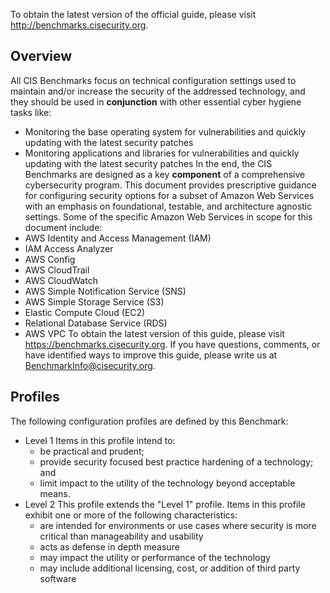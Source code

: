To obtain the latest version of the official guide, please visit http://benchmarks.cisecurity.org. 

## Overview
All CIS Benchmarks focus on technical configuration settings used to maintain and/or increase the security of the addressed technology, and they should be used in **conjunction** with other essential cyber hygiene tasks like:
- Monitoring the base operating system for vulnerabilities and quickly updating with the latest security patches
- Monitoring applications and libraries for vulnerabilities and quickly updating with the latest security patches
In the end, the CIS Benchmarks are designed as a key **component** of a comprehensive cybersecurity program.
This document provides prescriptive guidance for configuring security options for a subset of Amazon Web Services with an emphasis on foundational, testable, and architecture agnostic settings. Some of the specific Amazon Web Services in scope for this document include:
- AWS Identity and Access Management (IAM)
- IAM Access Analyzer
- AWS Config
- AWS CloudTrail
- AWS CloudWatch
- AWS Simple Notification Service (SNS)
- AWS Simple Storage Service (S3)
- Elastic Compute Cloud (EC2)
- Relational Database Service (RDS)
- AWS VPC
To obtain the latest version of this guide, please visit https://benchmarks.cisecurity.org. If you have questions, comments, or have identified ways to improve this guide, please write us at BenchmarkInfo@cisecurity.org.

## Profiles

The following configuration profiles are defined by this Benchmark:
- Level 1
Items in this profile intend to:
  + be practical and prudent;
  + provide security focused best practice hardening of a technology; and 
  + limit impact to the utility of the technology beyond acceptable means.
- Level 2
This profile extends the "Level 1" profile. Items in this profile exhibit one or more
of the following characteristics:
  + are intended for environments or use cases where security is more critical than manageability and usability
  + acts as defense in depth measure
  + may impact the utility or performance of the technology
  + may include additional licensing, cost, or addition of third party software